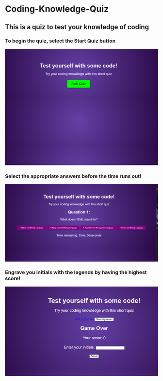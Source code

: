 # Coding-Knowledge-Quiz
## This is a quiz to test your knowledge of coding

### To begin the quiz, select the Start Quiz button
![img](./Assets/start%20quiz.png)

 ### Select the appropriate answers before the time runs out!
 ![img](./Assets/questions.png)
 ### Engrave you initials with the legends by having the highest score!
 ![img](./Assets/Open%20page.png)
